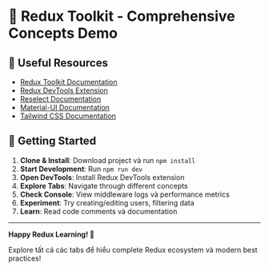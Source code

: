 # 🚀 Redux Toolkit - Comprehensive Concepts Demo

## 🔗 Useful Resources

- [Redux Toolkit Documentation](https://redux-toolkit.js.org/)
- [Redux DevTools Extension](https://github.com/reduxjs/redux-devtools)
- [Reselect Documentation](https://github.com/reduxjs/reselect)
- [Material-UI Documentation](https://mui.com/)
- [Tailwind CSS Documentation](https://tailwindcss.com/)

## 🎉 Getting Started

1. **Clone & Install**: Download project và run `npm install`
2. **Start Development**: Run `npm run dev`
3. **Open DevTools**: Install Redux DevTools extension
4. **Explore Tabs**: Navigate through different concepts
5. **Check Console**: View middleware logs và performance metrics
6. **Experiment**: Try creating/editing users, filtering data
7. **Learn**: Read code comments và documentation

---

**Happy Redux Learning! 🚀**

Explore tất cả các tabs để hiểu complete Redux ecosystem và modern best practices!
